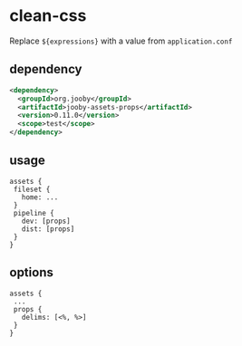 # clean-css

Replace ```${expressions}``` with a value from ```application.conf```

## dependency

```xml
<dependency>
  <groupId>org.jooby</groupId>
  <artifactId>jooby-assets-props</artifactId>
  <version>0.11.0</version>
  <scope>test</scope>
</dependency>
```

## usage

```
assets {
 fileset {
   home: ...
 }
 pipeline {
   dev: [props]
   dist: [props]
 }
}
```

## options

```
assets {
 ...
 props {
   delims: [<%, %>]
 }
}
```
